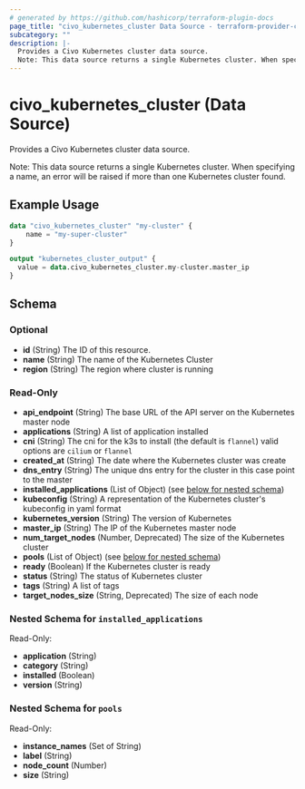 ```yaml
---
# generated by https://github.com/hashicorp/terraform-plugin-docs
page_title: "civo_kubernetes_cluster Data Source - terraform-provider-civo"
subcategory: ""
description: |-
  Provides a Civo Kubernetes cluster data source.
  Note: This data source returns a single Kubernetes cluster. When specifying a name, an error will be raised if more than one Kubernetes cluster found.
---
```


# civo_kubernetes_cluster (Data Source)

Provides a Civo Kubernetes cluster data source.

Note: This data source returns a single Kubernetes cluster. When specifying a name, an error will be raised if more than one Kubernetes cluster found.

## Example Usage

```terraform
data "civo_kubernetes_cluster" "my-cluster" {
    name = "my-super-cluster"
}

output "kubernetes_cluster_output" {
  value = data.civo_kubernetes_cluster.my-cluster.master_ip
}
```

<!-- schema generated by tfplugindocs -->
## Schema

### Optional

- **id** (String) The ID of this resource.
- **name** (String) The name of the Kubernetes Cluster
- **region** (String) The region where cluster is running

### Read-Only

- **api_endpoint** (String) The base URL of the API server on the Kubernetes master node
- **applications** (String) A list of application installed
- **cni** (String) The cni for the k3s to install (the default is `flannel`) valid options are `cilium` or `flannel`
- **created_at** (String) The date where the Kubernetes cluster was create
- **dns_entry** (String) The unique dns entry for the cluster in this case point to the master
- **installed_applications** (List of Object) (see [below for nested schema](#nestedatt--installed_applications))
- **kubeconfig** (String) A representation of the Kubernetes cluster's kubeconfig in yaml format
- **kubernetes_version** (String) The version of Kubernetes
- **master_ip** (String) The IP of the Kubernetes master node
- **num_target_nodes** (Number, Deprecated) The size of the Kubernetes cluster
- **pools** (List of Object) (see [below for nested schema](#nestedatt--pools))
- **ready** (Boolean) If the Kubernetes cluster is ready
- **status** (String) The status of Kubernetes cluster
- **tags** (String) A list of tags
- **target_nodes_size** (String, Deprecated) The size of each node

<a id="nestedatt--installed_applications"></a>
### Nested Schema for `installed_applications`

Read-Only:

- **application** (String)
- **category** (String)
- **installed** (Boolean)
- **version** (String)


<a id="nestedatt--pools"></a>
### Nested Schema for `pools`

Read-Only:

- **instance_names** (Set of String)
- **label** (String)
- **node_count** (Number)
- **size** (String)


